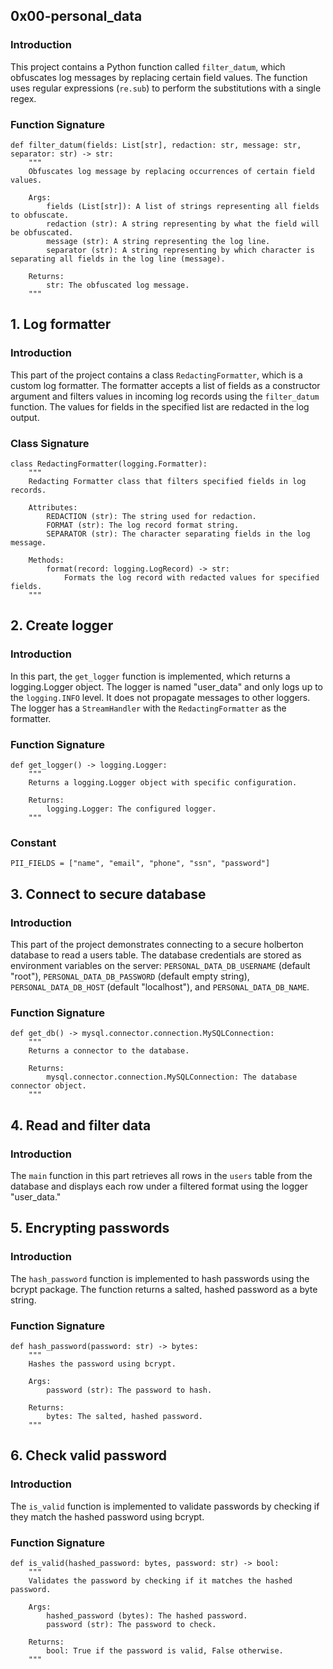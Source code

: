 ## 0x00-personal_data

### Introduction
This project contains a Python function called `filter_datum`, which obfuscates log messages by replacing certain field values. The function uses regular expressions (`re.sub`) to perform the substitutions with a single regex.

### Function Signature
```
def filter_datum(fields: List[str], redaction: str, message: str, separator: str) -> str:
    """
    Obfuscates log message by replacing occurrences of certain field values.

    Args:
        fields (List[str]): A list of strings representing all fields to obfuscate.
        redaction (str): A string representing by what the field will be obfuscated.
        message (str): A string representing the log line.
        separator (str): A string representing by which character is separating all fields in the log line (message).

    Returns:
        str: The obfuscated log message.
    """
```

## 1. Log formatter

### Introduction
This part of the project contains a class `RedactingFormatter`, which is a custom log formatter. The formatter accepts a list of fields as a constructor argument and filters values in incoming log records using the `filter_datum` function. The values for fields in the specified list are redacted in the log output.

### Class Signature
```
class RedactingFormatter(logging.Formatter):
    """
    Redacting Formatter class that filters specified fields in log records.

    Attributes:
        REDACTION (str): The string used for redaction.
        FORMAT (str): The log record format string.
        SEPARATOR (str): The character separating fields in the log message.

    Methods:
        format(record: logging.LogRecord) -> str:
            Formats the log record with redacted values for specified fields.
    """
```

## 2. Create logger

### Introduction
In this part, the `get_logger` function is implemented, which returns a logging.Logger object. The logger is named "user_data" and only logs up to the `logging.INFO` level. It does not propagate messages to other loggers. The logger has a `StreamHandler` with the `RedactingFormatter` as the formatter.

### Function Signature
```
def get_logger() -> logging.Logger:
    """
    Returns a logging.Logger object with specific configuration.

    Returns:
        logging.Logger: The configured logger.
    """
```

### Constant
```
PII_FIELDS = ["name", "email", "phone", "ssn", "password"]
```

## 3. Connect to secure database

### Introduction
This part of the project demonstrates connecting to a secure holberton database to read a users table. The database credentials are stored as environment variables on the server: `PERSONAL_DATA_DB_USERNAME` (default "root"), `PERSONAL_DATA_DB_PASSWORD` (default empty string), `PERSONAL_DATA_DB_HOST` (default "localhost"), and `PERSONAL_DATA_DB_NAME`.

### Function Signature
```
def get_db() -> mysql.connector.connection.MySQLConnection:
    """
    Returns a connector to the database.

    Returns:
        mysql.connector.connection.MySQLConnection: The database connector object.
    """
```

## 4. Read and filter data

### Introduction
The `main` function in this part retrieves all rows in the `users` table from the database and displays each row under a filtered format using the logger "user_data."

## 5. Encrypting passwords

### Introduction
The `hash_password` function is implemented to hash passwords using the bcrypt package. The function returns a salted, hashed password as a byte string.

### Function Signature
```
def hash_password(password: str) -> bytes:
    """
    Hashes the password using bcrypt.

    Args:
        password (str): The password to hash.

    Returns:
        bytes: The salted, hashed password.
    """
```

## 6. Check valid password

### Introduction
The `is_valid` function is implemented to validate passwords by checking if they match the hashed password using bcrypt.

### Function Signature
```
def is_valid(hashed_password: bytes, password: str) -> bool:
    """
    Validates the password by checking if it matches the hashed password.

    Args:
        hashed_password (bytes): The hashed password.
        password (str): The password to check.

    Returns:
        bool: True if the password is valid, False otherwise.
    """
```